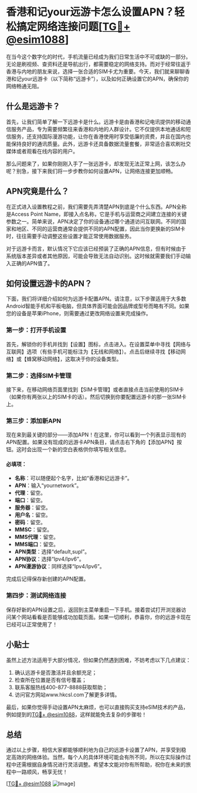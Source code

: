 # 香港和记your远游卡怎么设置APN？轻松搞定网络连接问题[[TG💪+ @esim1088](https://t.me/s/esim1088)]

在当今这个数字化的时代，手机流量已经成为我们日常生活中不可或缺的一部分。无论是刷视频、查资料还是导航出行，都需要稳定的网络支持。而对于经常往返于香港与内地的朋友来说，选择一张合适的SIM卡尤为重要。今天，我们就来聊聊香港和记your远游卡（以下简称“远游卡”），以及如何正确设置它的APN，确保你的网络畅通无阻。

## 什么是远游卡？

首先，让我们简单了解一下远游卡是什么。远游卡是由香港和记电讯提供的移动通信服务产品，专为需要频繁往来香港和内地的人群设计。它不仅提供本地通话和短信服务，还支持国际漫游功能，让你在香港使用时享受低廉的资费，并且在国内也能保持良好的通讯质量。此外，远游卡还具备数据流量套餐，非常适合喜欢刷社交媒体或者观看在线内容的用户。

那么问题来了，如果你刚刚入手了一张远游卡，却发现无法正常上网，该怎么办呢？别急，接下来我们将一步步教你如何设置APN，让网络连接更加顺畅。

## APN究竟是什么？

在正式进入设置教程之前，我们需要先弄清楚APN到底是个什么东西。APN全称是Access Point Name，即接入点名称，它是手机与运营商之间建立连接的关键参数之一。简单来说，APN决定了你的设备通过哪个通道访问互联网。不同的国家和地区、不同的运营商通常会提供不同的APN配置，因此当你更换新的SIM卡时，往往需要手动调整这些设置才能正常使用数据服务。

对于远游卡而言，默认情况下它应该已经预装了正确的APN信息，但有时候由于系统版本差异或者其他原因，可能会导致无法自动识别。这时候就需要我们手动输入正确的APN值了。

## 如何设置远游卡的APN？

下面，我们将详细介绍如何为远游卡配置APN。请注意，以下步骤适用于大多数Android智能手机和平板电脑，但具体界面可能会因品牌或型号而略有不同。如果您的设备是苹果iPhone，则需要通过更改网络设置来完成操作。

### 第一步：打开手机设置

首先，解锁你的手机并找到【设置】图标，点击进入。在设置菜单中寻找【网络与互联网】选项（有些手机可能标注为【无线和网络】）。点击后继续寻找【移动网络】或【蜂窝移动网络】，这取决于你的设备类型。

### 第二步：选择SIM卡管理

接下来，在移动网络页面里找到【SIM卡管理】或者直接点击当前使用的SIM卡（如果你有两张以上的SIM卡的话）。然后切换到你要配置远游卡的那一张SIM卡上。

### 第三步：添加新APN

现在来到最关键的部分——添加APN！在这里，你可以看到一个列表显示现有的APN配置。如果没有现成的远游卡APN条目，请点击右下角的【添加APN】按钮。这时会出现一个新的空白表格供你填写相关信息。

#### 必填项：
- **名称**：可以随便起个名字，比如“香港和记远游卡”。
- **APN**：输入“yournetwork”。
- **代理**：留空。
- **端口**：留空。
- **服务器**：留空。
- **用户名**：留空。
- **密码**：留空。
- **MMSC**：留空。
- **MMS代理**：留空。
- **MMS端口**：留空。
- **APN类型**：选择“default,supl”。
- **APN协议**：选择“Ipv4/Ipv6”。
- **APN漫游协议**：同样选择“Ipv4/Ipv6”。

完成后记得保存新创建的APN配置。

### 第四步：测试网络连接

保存好新的APN设置之后，返回到主菜单重启一下手机。接着尝试打开浏览器访问某个网站看看是否能够成功加载页面。如果一切顺利，恭喜你，你的远游卡现在已经可以正常使用了！

## 小贴士

虽然上述方法适用于大部分情况，但如果仍然遇到困难，不妨考虑以下几点建议：

1. 确认远游卡是否激活并且余额充足；
2. 检查所在位置是否有信号覆盖；
3. 联系客服热线400-877-8888获取帮助；
4. 访问官方网站www.hkcsl.com了解更多详情。

最后，如果你觉得手动设置APN太麻烦，也可以直接购买支持eSIM技术的产品，例如提到的[TG💪+ @esim1088](https://t.me/s/esim1088)，这样就能免去复杂的步骤啦！

## 总结

通过以上步骤，相信大家都能够顺利地为自己的远游卡设置了APN，并享受到稳定高效的网络体验。当然，每个人的具体环境可能会有所不同，所以在实际操作过程中还需根据自身情况进行灵活调整。希望本文能对你有所帮助，祝你在未来的旅程中一路顺风，畅享无忧！

[[TG💪+ @esim1088](https://t.me/s/esim1088) ![Image](https://i.postimg.cc/4NQfJmqS/Snipaste-2025-05-13-00-14-12.png)]